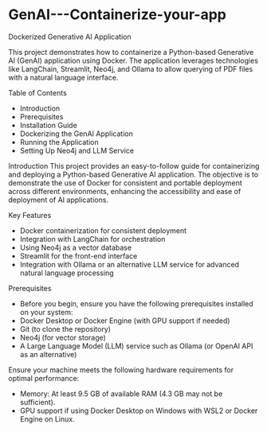 # GenAI---Containerize-your-app

Dockerized Generative AI Application

This project demonstrates how to containerize a Python-based Generative AI (GenAI) application using Docker. The application leverages technologies like LangChain, Streamlit, Neo4j, and Ollama to allow querying of PDF files with a natural language interface.

Table of Contents
  * Introduction
  * Prerequisites
  * Installation Guide
  * Dockerizing the GenAI Application
  * Running the Application
  * Setting Up Neo4j and LLM Service

Introduction
This project provides an easy-to-follow guide for containerizing and deploying a Python-based Generative AI application. The objective is to demonstrate the use of Docker for consistent and portable deployment across different environments, enhancing the accessibility and ease of deployment of AI applications.

Key Features
  * Docker containerization for consistent deployment
  * Integration with LangChain for orchestration
  * Using Neo4j as a vector database
  * Streamlit for the front-end interface
  * Integration with Ollama or an alternative LLM service for advanced natural language processing

Prerequisites

  * Before you begin, ensure you have the following prerequisites installed on your system:
  * Docker Desktop or Docker Engine (with GPU support if needed)
  * Git (to clone the repository)
  * Neo4j (for vector storage)
  * A Large Language Model (LLM) service such as Ollama (or OpenAI API as an alternative)

 Ensure your machine meets the following hardware requirements for optimal performance:
  * Memory: At least 9.5 GB of available RAM (4.3 GB may not be sufficient).
  * GPU support if using Docker Desktop on Windows with WSL2 or Docker Engine on Linux.
